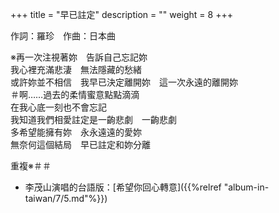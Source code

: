 +++
title = "早已註定"
description = ""
weight = 8
+++

作詞：羅珍　作曲：日本曲

※再一次注視著妳　告訴自己忘記妳  
我心裡充滿悲淒　無法隱藏的愁緒  
或許妳並不相信　我早已決定離開妳　這一次永遠的離開妳  
＃啊……過去的柔情蜜意點點滴滴  
在我心底一刻也不會忘記  
我知道我們相愛註定是一齣悲劇　一齣悲劇  
多希望能擁有妳　永永遠遠的愛妳  
無奈何這個結局　早已註定和妳分離  

重複※＃＃

* 李茂山演唱的台語版：[希望你回心轉意]({{%relref "album-in-taiwan/7/5.md"%}}) 